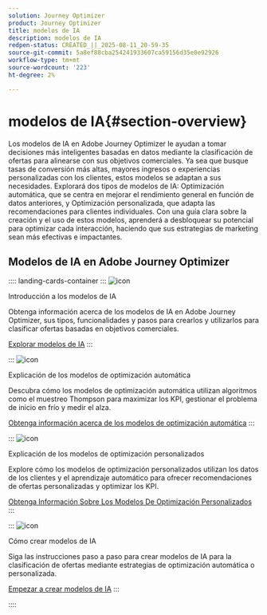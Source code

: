 ```yaml
---
solution: Journey Optimizer
product: Journey Optimizer
title: modelos de IA
description: modelos de IA
redpen-status: CREATED_||_2025-08-11_20-59-35
source-git-commit: 5a8ef88cba254241933607ca59156d35e0e92926
workflow-type: tm+mt
source-wordcount: '223'
ht-degree: 2%

---
```



# modelos de IA{#section-overview}

Los modelos de IA en Adobe Journey Optimizer le ayudan a tomar decisiones más inteligentes basadas en datos mediante la clasificación de ofertas para alinearse con sus objetivos comerciales. Ya sea que busque tasas de conversión más altas, mayores ingresos o experiencias personalizadas con los clientes, estos modelos se adaptan a sus necesidades. Explorará dos tipos de modelos de IA: Optimización automática, que se centra en mejorar el rendimiento general en función de datos anteriores, y Optimización personalizada, que adapta las recomendaciones para clientes individuales. Con una guía clara sobre la creación y el uso de estos modelos, aprenderá a desbloquear su potencial para optimizar cada interacción, haciendo que sus estrategias de marketing sean más efectivas e impactantes.

## Modelos de IA en Adobe Journey Optimizer

:::: landing-cards-container
:::
![icon](https://cdn.experienceleague.adobe.com/icons/circle-play.svg)

Introducción a los modelos de IA

Obtenga información acerca de los modelos de IA en Adobe Journey Optimizer, sus tipos, funcionalidades y pasos para crearlos y utilizarlos para clasificar ofertas basadas en objetivos comerciales.

[Explorar modelos de IA](../using/offers/ranking/ai-models.md)
:::

:::
![icon](https://cdn.experienceleague.adobe.com/icons/chart-line.svg)

Explicación de los modelos de optimización automática

Descubra cómo los modelos de optimización automática utilizan algoritmos como el muestreo Thompson para maximizar los KPI, gestionar el problema de inicio en frío y medir el alza.

[Obtenga información acerca de los modelos de optimización automática](../using/offers/ranking/auto-optimization-model.md)
:::

:::
![icon](https://cdn.experienceleague.adobe.com/icons/bullseye.svg)

Explicación de los modelos de optimización personalizados

Explore cómo los modelos de optimización personalizados utilizan los datos de los clientes y el aprendizaje automático para ofrecer recomendaciones de ofertas personalizadas y optimizar los KPI.

[Obtenga Información Sobre Los Modelos De Optimización Personalizados](../using/offers/ranking/personalized-optimization-model.md)
:::

:::
![icon](https://cdn.experienceleague.adobe.com/icons/list-check.svg)

Cómo crear modelos de IA

Siga las instrucciones paso a paso para crear modelos de IA para la clasificación de ofertas mediante estrategias de optimización automática o personalizada.

[Empezar a crear modelos de IA](../using/offers/ranking/create-ranking-strategies.md)
:::

::::
